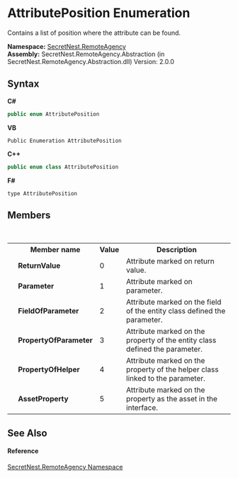 # AttributePosition Enumeration
 

Contains a list of position where the attribute can be found.

**Namespace:**&nbsp;<a href="N_SecretNest_RemoteAgency">SecretNest.RemoteAgency</a><br />**Assembly:**&nbsp;SecretNest.RemoteAgency.Abstraction (in SecretNest.RemoteAgency.Abstraction.dll) Version: 2.0.0

## Syntax

**C#**<br />
``` C#
public enum AttributePosition
```

**VB**<br />
``` VB
Public Enumeration AttributePosition
```

**C++**<br />
``` C++
public enum class AttributePosition
```

**F#**<br />
``` F#
type AttributePosition
```


## Members
&nbsp;<table><tr><th></th><th>Member name</th><th>Value</th><th>Description</th></tr><tr><td /><td target="F:SecretNest.RemoteAgency.AttributePosition.ReturnValue">**ReturnValue**</td><td>0</td><td>Attribute marked on return value.</td></tr><tr><td /><td target="F:SecretNest.RemoteAgency.AttributePosition.Parameter">**Parameter**</td><td>1</td><td>Attribute marked on parameter.</td></tr><tr><td /><td target="F:SecretNest.RemoteAgency.AttributePosition.FieldOfParameter">**FieldOfParameter**</td><td>2</td><td>Attribute marked on the field of the entity class defined the parameter.</td></tr><tr><td /><td target="F:SecretNest.RemoteAgency.AttributePosition.PropertyOfParameter">**PropertyOfParameter**</td><td>3</td><td>Attribute marked on the property of the entity class defined the parameter.</td></tr><tr><td /><td target="F:SecretNest.RemoteAgency.AttributePosition.PropertyOfHelper">**PropertyOfHelper**</td><td>4</td><td>Attribute marked on the property of the helper class linked to the parameter.</td></tr><tr><td /><td target="F:SecretNest.RemoteAgency.AttributePosition.AssetProperty">**AssetProperty**</td><td>5</td><td>Attribute marked on the property as the asset in the interface.</td></tr></table>

## See Also


#### Reference
<a href="N_SecretNest_RemoteAgency">SecretNest.RemoteAgency Namespace</a><br />